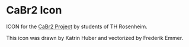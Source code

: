 # CaBr2 Icon

ICON for the [CaBr2 Project](https://github.com/th-rosenheim/CaBr2) by students of TH Rosenheim.

This icon was drawn by Katrin Huber and vectorized by Frederik Emmer.
